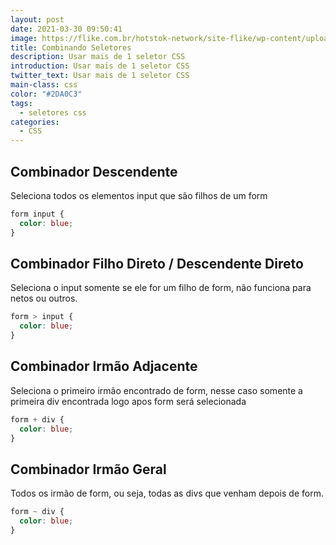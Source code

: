 ```yaml
---
layout: post
date: 2021-03-30 09:50:41
image: https://flike.com.br/hotstok-network/site-flike/wp-content/uploads/2017/10/thumbnail-Seletores-CSS.png
title: Combinando Seletores
description: Usar mais de 1 seletor CSS
introduction: Usar mais de 1 seletor CSS
twitter_text: Usar mais de 1 seletor CSS
main-class: css
color: "#2DA0C3"
tags:
  - seletores css
categories:
  - CSS
---
```

## Combinador Descendente

Seleciona todos os elementos input que são filhos de um form

```css
form input {
  color: blue;
}
```



## Combinador Filho Direto / Descendente Direto

Seleciona o input somente se ele for um filho de form, não funciona para netos ou outros.

```css
form > input {
  color: blue;
}
```



## Combinador Irmão Adjacente

Seleciona o primeiro irmão encontrado de form, nesse caso somente a primeira div encontrada logo apos form será selecionada

```css
form + div {
  color: blue;
}
```



## Combinador Irmão Geral

Todos os irmão de form, ou seja, todas as divs que venham depois de form.

```css
form ~ div {
  color: blue;
}
```